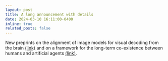 ```yaml
---
layout: post
title: A long announcement with details
date: 2024-03-10 16:11:00-0400
inline: true
related_posts: false
---
```


New preprints on the alignment of image models for visual decoding from the brain <a href="https://arxiv.org/abs/2502.03081/">(link)</a> and on a framework for the long-term co-existence between humans and artificial agents <a href="https://arxiv.org/abs/2502.04809/">(link)</a>.